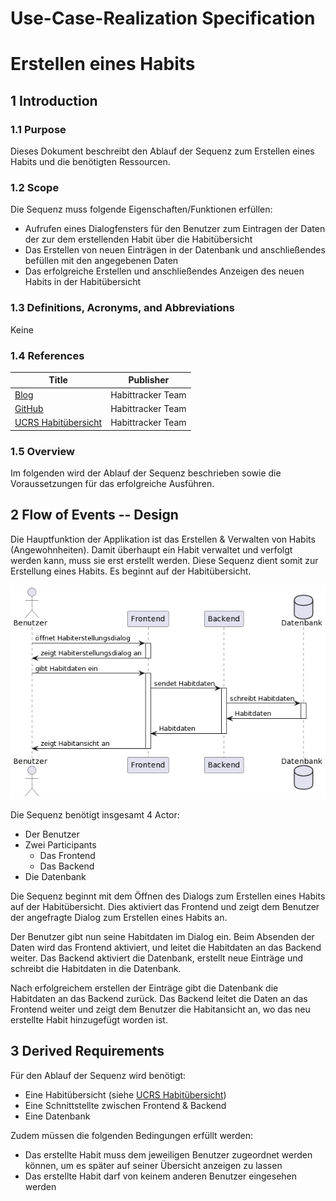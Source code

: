 # Use-Case-Realization Specification
# Erstellen eines Habits

## 1 Introduction

### 1.1 Purpose

Dieses Dokument beschreibt den Ablauf der Sequenz zum Erstellen eines Habits und die benötigten Ressourcen.

### 1.2 Scope

Die Sequenz muss folgende Eigenschaften/Funktionen erfüllen:

- Aufrufen eines Dialogfensters für den Benutzer zum Eintragen der Daten der zur dem erstellenden Habit über die Habitübersicht
- Das Erstellen von neuen Einträgen in der Datenbank und anschließendes befüllen mit den angegebenen Daten
- Das erfolgreiche Erstellen und anschließendes Anzeigen des neuen Habits in der Habitübersicht

### 1.3 Definitions, Acronyms, and Abbreviations

Keine

### 1.4 References

| Title | Publisher |
| ----- | --------- |
| [Blog](https://puggingtons.github.io/habittrackingblog/) | Habittracker Team |
| [GitHub](https://github.com/Puggingtons/habittracking) | Habittracker Team |
| [UCRS Habitübersicht](ucrs_overview.md) | Habittracker Team|

### 1.5 Overview

Im folgenden wird der Ablauf der Sequenz beschrieben sowie die Voraussetzungen für das erfolgreiche Ausführen.

## 2 Flow of Events -- Design

Die Hauptfunktion der Applikation ist das Erstellen & Verwalten von Habits (Angewohnheiten). Damit überhaupt ein Habit verwaltet und verfolgt werden kann, muss sie erst erstellt werden. Diese Sequenz dient somit zur Erstellung eines Habits. Es beginnt auf der Habitübersicht.

![Erstellen eines Habits](create_habit.png)

Die Sequenz benötigt insgesamt 4 Actor:

- Der Benutzer
- Zwei Participants
  - Das Frontend
  - Das Backend
- Die Datenbank

Die Sequenz beginnt mit dem Öffnen des Dialogs zum Erstellen eines Habits auf der Habitübersicht. Dies aktiviert das Frontend und zeigt dem Benutzer der angefragte Dialog zum Erstellen eines Habits an. 

Der Benutzer gibt nun seine Habitdaten im Dialog ein. Beim Absenden der Daten wird das Frontend aktiviert, und leitet die Habitdaten an das Backend weiter. Das Backend aktiviert die Datenbank, erstellt neue Einträge und schreibt die Habitdaten in die Datenbank. 

Nach erfolgreichem erstellen der Einträge gibt die Datenbank die Habitdaten an das Backend zurück. Das Backend leitet die Daten an das Frontend weiter und zeigt dem Benutzer die Habitansicht an, wo das neu erstellte Habit hinzugefügt worden ist. 

## 3 Derived Requirements

Für den Ablauf der Sequenz wird benötigt:

- Eine Habitübersicht (siehe [UCRS Habitübersicht](ucrs_overview.md))
- Eine Schnittstellte zwischen Frontend & Backend
- Eine Datenbank

Zudem müssen die folgenden Bedingungen erfüllt werden:

- Das erstellte Habit muss dem jeweiligen Benutzer zugeordnet werden können, um es später auf seiner Übersicht anzeigen zu lassen
- Das erstellte Habit darf von keinem anderen Benutzer eingesehen werden

